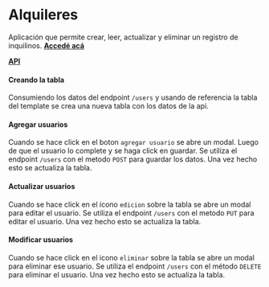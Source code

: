 
# Alquileres
Aplicación que permite crear, leer, actualizar y eliminar un registro de inquilinos.
**[Accedé acá](https://romeroluciana.github.io/alquileresAPI/)**

**[API](https://mockapi.io/clone/5fada5eb2ec98b001604891c)**



#### Creando la tabla

Consumiendo los datos del endpoint `/users` y usando de referencia la tabla del template se crea una nueva tabla con los datos de la api.

#### Agregar usuarios

Cuando se hace click en el boton `agregar usuario` se abre un modal. Luego de que el usuario lo complete y se haga click en guardar. Se utiliza el endpoint `/users` con el metodo `POST` para guardar los datos. Una vez hecho esto se actualiza la tabla.

#### Actualizar usuarios

Cuando se hace click en el ícono `edicion` sobre la tabla se abre un modal para editar el usuario. Se utiliza el endpoint `/users` con el metodo `PUT` para editar el usuario. Una vez hecho esto se actualiza la tabla.

#### Modificar usuarios

Cuando se hace click en el icono `eliminar` sobre la tabla se abre un modal para eliminar ese usuario. Se utiliza el endpoint `/users` con el método `DELETE` para eliminar el usuario. Una vez hecho esto se actualiza la tabla.
